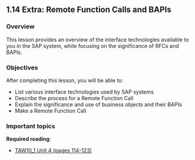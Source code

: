## 1.14 Extra: Remote Function Calls and BAPIs

### Overview
This lesson provides an overview of the interface technologies available to you in the SAP system, while focusing on the significance of RFCs and BAPIs.

### Objectives

After completing this lesson, you will be able to:

- List various interface technologies used by SAP systems
- Describe the process for a Remote Function Call
- Explain the significance and use of business objects and their BAPIs
- Make a Remote Function Call

### Important topics



**Required reading**:
- [TAW10_1 Unit 4 (pages 114-123)](https://msggroup.sharepoint.com/:b:/r/sites/msteams_f974e3/Freigegebene%20Dokumente/General/SAP%20Summer%20School%202023/Training%20materials/TAW/TAW10_1_EN_Col92_FV_Part_NSC.pdf?csf=1&web=1&e=qJJmzd)
